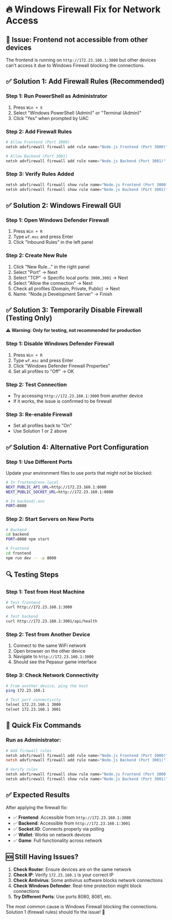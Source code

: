 # 🔥 **Windows Firewall Fix for Network Access**

## 🚨 **Issue: Frontend not accessible from other devices**

The frontend is running on `http://172.23.160.1:3000` but other devices can't access it due to Windows Firewall blocking the connections.

## ✅ **Solution 1: Add Firewall Rules (Recommended)**

### **Step 1: Run PowerShell as Administrator**
1. Press `Win + X`
2. Select "Windows PowerShell (Admin)" or "Terminal (Admin)"
3. Click "Yes" when prompted by UAC

### **Step 2: Add Firewall Rules**
```powershell
# Allow Frontend (Port 3000)
netsh advfirewall firewall add rule name="Node.js Frontend (Port 3000)" dir=in action=allow protocol=TCP localport=3000

# Allow Backend (Port 3001)
netsh advfirewall firewall add rule name="Node.js Backend (Port 3001)" dir=in action=allow protocol=TCP localport=3001
```

### **Step 3: Verify Rules Added**
```powershell
netsh advfirewall firewall show rule name="Node.js Frontend (Port 3000)" dir=in
netsh advfirewall firewall show rule name="Node.js Backend (Port 3001)" dir=in
```

## ✅ **Solution 2: Windows Firewall GUI**

### **Step 1: Open Windows Defender Firewall**
1. Press `Win + R`
2. Type `wf.msc` and press Enter
3. Click "Inbound Rules" in the left panel

### **Step 2: Create New Rule**
1. Click "New Rule..." in the right panel
2. Select "Port" → Next
3. Select "TCP" → Specific local ports: `3000,3001` → Next
4. Select "Allow the connection" → Next
5. Check all profiles (Domain, Private, Public) → Next
6. Name: "Node.js Development Server" → Finish

## ✅ **Solution 3: Temporarily Disable Firewall (Testing Only)**

⚠️ **Warning: Only for testing, not recommended for production**

### **Step 1: Disable Windows Defender Firewall**
1. Press `Win + R`
2. Type `wf.msc` and press Enter
3. Click "Windows Defender Firewall Properties"
4. Set all profiles to "Off" → OK

### **Step 2: Test Connection**
- Try accessing `http://172.23.160.1:3000` from another device
- If it works, the issue is confirmed to be firewall

### **Step 3: Re-enable Firewall**
- Set all profiles back to "On"
- Use Solution 1 or 2 above

## ✅ **Solution 4: Alternative Port Configuration**

### **Step 1: Use Different Ports**
Update your environment files to use ports that might not be blocked:

```bash
# In frontend/env.local
NEXT_PUBLIC_API_URL=http://172.23.160.1:8080
NEXT_PUBLIC_SOCKET_URL=http://172.23.160.1:8080

# In backend/.env
PORT=8080
```

### **Step 2: Start Servers on New Ports**
```bash
# Backend
cd backend
PORT=8080 npm start

# Frontend
cd frontend
npm run dev -- -p 8080
```

## 🔍 **Testing Steps**

### **Step 1: Test from Host Machine**
```bash
# Test frontend
curl http://172.23.160.1:3000

# Test backend
curl http://172.23.160.1:3001/api/health
```

### **Step 2: Test from Another Device**
1. Connect to the same WiFi network
2. Open browser on the other device
3. Navigate to `http://172.23.160.1:3000`
4. Should see the Pepasur game interface

### **Step 3: Check Network Connectivity**
```bash
# From another device, ping the host
ping 172.23.160.1

# Test port connectivity
telnet 172.23.160.1 3000
telnet 172.23.160.1 3001
```

## 🚀 **Quick Fix Commands**

### **Run as Administrator:**
```powershell
# Add firewall rules
netsh advfirewall firewall add rule name="Node.js Frontend (Port 3000)" dir=in action=allow protocol=TCP localport=3000
netsh advfirewall firewall add rule name="Node.js Backend (Port 3001)" dir=in action=allow protocol=TCP localport=3001

# Verify rules
netsh advfirewall firewall show rule name="Node.js Frontend (Port 3000)" dir=in
netsh advfirewall firewall show rule name="Node.js Backend (Port 3001)" dir=in
```

## ✅ **Expected Results**

After applying the firewall fix:
- ✅ **Frontend**: Accessible from `http://172.23.160.1:3000`
- ✅ **Backend**: Accessible from `http://172.23.160.1:3001`
- ✅ **Socket.IO**: Connects properly via polling
- ✅ **Wallet**: Works on network devices
- ✅ **Game**: Full functionality across network

## 🆘 **Still Having Issues?**

1. **Check Router**: Ensure devices are on the same network
2. **Check IP**: Verify `172.23.160.1` is your correct IP
3. **Check Antivirus**: Some antivirus software blocks network connections
4. **Check Windows Defender**: Real-time protection might block connections
5. **Try Different Ports**: Use ports 8080, 8081, etc.

The most common cause is Windows Firewall blocking the connections. Solution 1 (firewall rules) should fix the issue! 🎉
